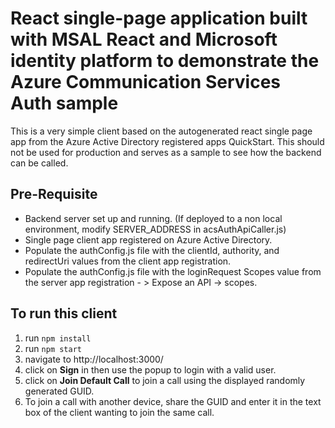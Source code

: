 # React single-page application built with MSAL React and Microsoft identity platform to demonstrate the Azure Communication Services Auth sample

This is a very simple client based on the autogenerated react single page app from the Azure Active Directory registered apps QuickStart. This should not be used for production and serves as a sample to see how the backend can be called.

## Pre-Requisite
 - Backend server set up and running. (If deployed to a non local environment, modify SERVER_ADDRESS in acsAuthApiCaller.js)
 - Single page client app registered on Azure Active Directory. 
 - Populate the authConfig.js file with the clientId, authority, and redirectUri values from the client app registration.
 - Populate the authConfig.js file with the loginRequest Scopes value from the server app registration - > Expose an API -> scopes.

## To run this client
1. run `npm install`
2. run `npm start`
3. navigate to http://localhost:3000/
4. click on **Sign** in then use the popup to login with a valid user. 
5. click on **Join Default Call** to join a call using the displayed randomly generated GUID.
6. To join a call with another device, share the GUID and enter it in the text box of the client wanting to join the same call.
